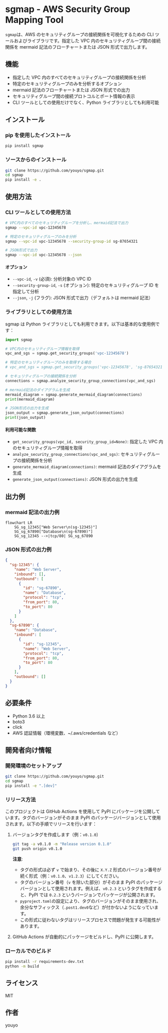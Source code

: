 # sgmap - AWS Security Group Mapping Tool

`sgmap`は、AWS のセキュリティグループの接続関係を可視化するための CLI ツールおよびライブラリです。指定した VPC 内のセキュリティグループ間の接続関係を mermaid 記法のフローチャートまたは JSON 形式で出力します。

## 機能

- 指定した VPC 内のすべてのセキュリティグループの接続関係を分析
- 特定のセキュリティグループのみを分析するオプション
- mermaid 記法のフローチャートまたは JSON 形式での出力
- セキュリティグループ間の接続プロトコルとポート情報の表示
- CLI ツールとしての使用だけでなく、Python ライブラリとしても利用可能

## インストール

### pip を使用したインストール

```bash
pip install sgmap
```

### ソースからのインストール

```bash
git clone https://github.com/youyo/sgmap.git
cd sgmap
pip install -e .
```

## 使用方法

### CLI ツールとしての使用方法

```bash
# VPC内のすべてのセキュリティグループを分析し、mermaid記法で出力
sgmap --vpc-id vpc-12345678

# 特定のセキュリティグループのみを分析
sgmap --vpc-id vpc-12345678 --security-group-id sg-87654321

# JSON形式で出力
sgmap --vpc-id vpc-12345678 --json
```

#### オプション

- `--vpc-id`, `-v` (必須): 分析対象の VPC ID
- `--security-group-id`, `-s` (オプション): 特定のセキュリティグループ ID を指定して分析
- `--json`, `-j` (フラグ): JSON 形式で出力（デフォルトは mermaid 記法）

### ライブラリとしての使用方法

sgmap は Python ライブラリとしても利用できます。以下は基本的な使用例です：

```python
import sgmap

# VPC内のセキュリティグループ情報を取得
vpc_and_sgs = sgmap.get_security_groups('vpc-12345678')

# 特定のセキュリティグループのみを取得する場合
# vpc_and_sgs = sgmap.get_security_groups('vpc-12345678', 'sg-87654321')

# セキュリティグループの接続関係を分析
connections = sgmap.analyze_security_group_connections(vpc_and_sgs)

# mermaid記法のダイアグラムを生成
mermaid_diagram = sgmap.generate_mermaid_diagram(connections)
print(mermaid_diagram)

# JSON形式の出力を生成
json_output = sgmap.generate_json_output(connections)
print(json_output)
```

#### 利用可能な関数

- `get_security_groups(vpc_id, security_group_id=None)`: 指定した VPC 内のセキュリティグループ情報を取得
- `analyze_security_group_connections(vpc_and_sgs)`: セキュリティグループの接続関係を分析
- `generate_mermaid_diagram(connections)`: mermaid 記法のダイアグラムを生成
- `generate_json_output(connections)`: JSON 形式の出力を生成

## 出力例

### mermaid 記法の出力例

```mermaid
flowchart LR
    SG_sg_12345["Web Server\n(sg-12345)"]
    SG_sg_67890["Database\n(sg-67890)"]
    SG_sg_12345 -->|tcp/80| SG_sg_67890
```

### JSON 形式の出力例

```json
{
  "sg-12345": {
    "name": "Web Server",
    "inbound": [],
    "outbound": [
      {
        "id": "sg-67890",
        "name": "Database",
        "protocol": "tcp",
        "from_port": 80,
        "to_port": 80
      }
    ]
  },
  "sg-67890": {
    "name": "Database",
    "inbound": [
      {
        "id": "sg-12345",
        "name": "Web Server",
        "protocol": "tcp",
        "from_port": 80,
        "to_port": 80
      }
    ],
    "outbound": []
  }
}
```

## 必要条件

- Python 3.6 以上
- boto3
- click
- AWS 認証情報（環境変数、~/.aws/credentials など）

## 開発者向け情報

### 開発環境のセットアップ

```bash
git clone https://github.com/youyo/sgmap.git
cd sgmap
pip install -e ".[dev]"
```

### リリース方法

このプロジェクトは GitHub Actions を使用して PyPI にパッケージを公開しています。タグのバージョンがそのまま PyPI のパッケージバージョンとして使用されます。以下の手順でリリースを行います：

1. バージョンタグを作成します（例：`v0.1.0`）

   ```bash
   git tag -a v0.1.0 -m "Release version 0.1.0"
   git push origin v0.1.0
   ```

   **注意**:

   - タグの形式は必ず `v` で始まり、その後に `X.Y.Z` 形式のバージョン番号が続く形式（例：`v0.1.0`、`v1.2.3`）にしてください。
   - タグのバージョン番号（`v` を除いた部分）がそのまま PyPI のパッケージバージョンとして使用されます。例えば、`v0.2.3` というタグを作成すると、PyPI では `0.2.3` というバージョンでパッケージが公開されます。
   - `pyproject.toml`の設定により、タグのバージョンがそのまま使用され、余分なサフィックス（`.post1.dev0`など）が付かないようになっています。
   - この形式に従わないタグはリリースプロセスで問題が発生する可能性があります。

2. GitHub Actions が自動的にパッケージをビルドし、PyPI に公開します。

### ローカルでのビルド

```bash
pip install -r requirements-dev.txt
python -m build
```

## ライセンス

MIT

## 作者

youyo
